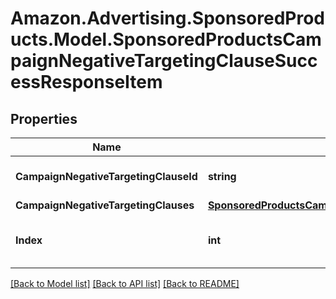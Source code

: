 # Amazon.Advertising.SponsoredProducts.Model.SponsoredProductsCampaignNegativeTargetingClauseSuccessResponseItem

## Properties

Name | Type | Description | Notes
------------ | ------------- | ------------- | -------------
**CampaignNegativeTargetingClauseId** | **string** | the CampaignNegativeTargets ID | [optional] 
**CampaignNegativeTargetingClauses** | [**SponsoredProductsCampaignNegativeTargetingClause**](SponsoredProductsCampaignNegativeTargetingClause.md) |  | [optional] 
**Index** | **int** | the index of the CampaignNegativeTargets in the array from the request body | 

[[Back to Model list]](../README.md#documentation-for-models) [[Back to API list]](../README.md#documentation-for-api-endpoints) [[Back to README]](../README.md)

